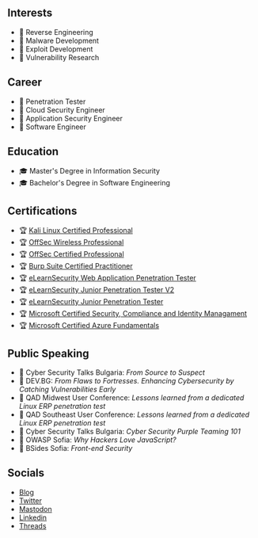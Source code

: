 ## Interests

- :small_blue_diamond: Reverse Engineering
- :small_blue_diamond: Malware Development
- :small_blue_diamond: Exploit Development
- :small_blue_diamond: Vulnerability Research

## Career

- :small_orange_diamond: Penetration Tester
- :small_orange_diamond: Cloud Security Engineer
- :small_orange_diamond: Application Security Engineer
- :small_orange_diamond: Software Engineer

## Education

- :mortar_board: Master's Degree in Information Security
- :mortar_board: Bachelor's Degree in Software Engineering

## Certifications

- :trophy: [Kali Linux Certified Professional](https://www.credential.net/b17befe7-f771-4c86-8110-8c086a5ccceb)
- :trophy: [OffSec Wireless Professional](https://www.credential.net/6b698edb-df52-49f3-87e8-a639d8497bcb)
- :trophy: [OffSec Certified Professional](https://www.credential.net/4fe75215-134a-4dd0-9dcc-b07bc7cd823e)
- :trophy: [Burp Suite Certified Practitioner](https://portswigger.net/web-security/e/c/7c37dc41cb748059)
- :trophy: [eLearnSecurity Web Application Penetration Tester](./certificates/eWPT/certificate.pdf)
- :trophy: [eLearnSecurity Junior Penetration Tester V2](./certificates/eJPTv2/certificate.pdf)
- :trophy: [eLearnSecurity Junior Penetration Tester](./certificates/eJPT/certificate.pdf)
- :trophy: [Microsoft Certified Security, Compliance and Identity Managament](https://www.credly.com/badges/17e66cad-0c86-4241-9b84-5228b391cbec)
- :trophy: [Microsoft Certified Azure Fundamentals](https://www.credly.com/badges/8b8a5bc5-0a39-4581-b705-9cce8a61254c)

## Public Speaking

- :dart: Cyber Security Talks Bulgaria: *From Source to Suspect*
- :dart: DEV.BG: *From Flaws to Fortresses. Enhancing Cybersecurity by Catching Vulnerabilities Early*
- :dart: QAD Midwest User Conference: *Lessons learned from a dedicated Linux ERP penetration test*
- :dart: QAD Southeast User Conference: *Lessons learned from a dedicated Linux ERP penetration test*
- :dart: Cyber Security Talks Bulgaria: *Cyber Security Purple Teaming 101*
- :dart: OWASP Sofia: *Why Hackers Love JavaScript?*
- :dart: BSides Sofia: *Front-end Security*

## Socials

- [Blog](https://blog.martinstnv.com)
- [Twitter](https://twitter.com/martinstnv)
- [Mastodon](https://infosec.exchange/@martinstnv)
- [Linkedin](https://bg.linkedin.com/in/martinstnv)
- [Threads](https://www.threads.net/@martinstnv)
